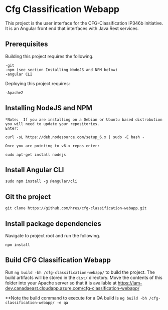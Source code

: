 # Cfg Classification Webapp

This project is the user interface for the CFG-Classification IP346b initiative.  It is an Angular front end that interfaces with Java Rest services.


## Prerequisites

Building this project requires the following.

	-git
	-npm (see section Installing NodeJS and NPM below)
	-angular CLI
	
Deploying this project requires:

	-Apache2
	
## Installing NodeJS and NPM

	*Note:  If you are installing on a Debian or Ubuntu based distrobution you will need to update your repositories.
	Enter:
	
	curl -sL https://deb.nodesource.com/setup_6.x | sudo -E bash -
	
	Once you are pointing to v6.x repos enter:
	
	sudo apt-get install nodejs
		
## Install Angular CLI

	sudo npm install -g @angular/cli
	
## Git the project

	git clone https://github.com/hres/cfg-classification-webapp.git

## Install package dependencies
Navigate to project root and run the following.

	npm install

## Build CFG Classification Webapp
Run `ng build -bh /cfg-classification-webapp/` to build the project. The build artifacts will be stored in the `dist/` directory.  Move the contents of this folder into your Apache server so that it is available at https://lam-dev.canadaeast.cloudapp.azure.com/cfg-classification-webapp/

**Note the build command to execute for a QA build is `ng build -bh /cfg-classification-webapp/ -e qa`

